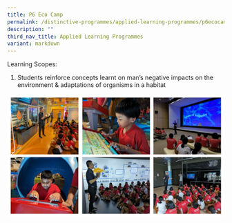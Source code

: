 ```yaml
---
title: P6 Eco Camp
permalink: /distinctive-programmes/applied-learning-programmes/p6ecocamp/
description: ""
third_nav_title: Applied Learning Programmes
variant: markdown
---
```

Learning Scopes:

1. Students reinforce concepts learnt on man’s negative impacts on the environment &amp; adaptations of organisms in a habitat

![](/images/P5_Eco_camp.jpg)